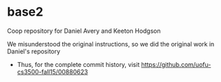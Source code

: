 # base2
Coop repository for Daniel Avery and Keeton Hodgson

We misunderstood the original instructions, so we did the original work in Daniel's repository
- Thus, for the complete commit history, visit https://github.com/uofu-cs3500-fall15/00880623
